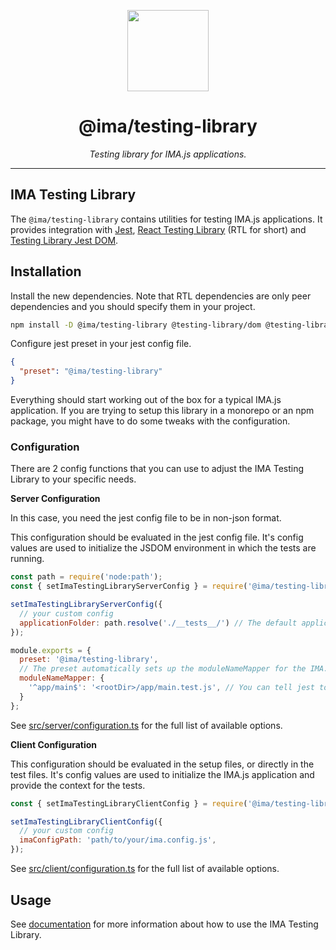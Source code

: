 <p align="center">
  <img height="130" src="https://imajs.io/img/logo.svg">
</p>

<h1 align="center">@ima/testing-library</h1>
  <p align="center"><i>Testing library for IMA.js applications.</i>
</p>

---

## IMA Testing Library

The `@ima/testing-library` contains utilities for testing IMA.js applications. It provides integration with [Jest](https://jestjs.io), [React Testing Library](https://testing-library.com/docs/react-testing-library/intro) (RTL for short) and [Testing Library Jest DOM](https://testing-library.com/docs/ecosystem-jest-dom).

## Installation

Install the new dependencies. Note that RTL dependencies are only peer dependencies and you should specify them in your project.

```bash
npm install -D @ima/testing-library @testing-library/dom @testing-library/jest-dom @testing-library/react jest-environment-jsdom
```

Configure jest preset in your jest config file.

```json
{
  "preset": "@ima/testing-library"
}
```

Everything should start working out of the box for a typical IMA.js application. If you are trying to setup this library in a monorepo or an npm package, you might have to do some tweaks with the configuration.

### Configuration

There are 2 config functions that you can use to adjust the IMA Testing Library to your specific needs.

**Server Configuration**

In this case, you need the jest config file to be in non-json format.

This configuration should be evaluated in the jest config file. It's config values are used to initialize the JSDOM environment in which the tests are running.

```javascript
const path = require('node:path');
const { setImaTestingLibraryServerConfig } = require('@ima/testing-library/server');

setImaTestingLibraryServerConfig({
  // your custom config
  applicationFolder: path.resolve('./__tests__/') // The default application folder is the root of the project, but you can specify a custom one to add some test specific logic.
});

module.exports = {
  preset: '@ima/testing-library',
  // The preset automatically sets up the moduleNameMapper for the IMA.js application, but you can override it if you need to.
  moduleNameMapper: {
    '^app/main$': '<rootDir>/app/main.test.js', // You can tell jest to use a different main file for the tests
  }
};
```

See [src/server/configuration.ts](https://github.com/seznam/ima/blob/master/packages/testing-library/src/server/configuration.ts) for the full list of available options.

**Client Configuration**

This configuration should be evaluated in the setup files, or directly in the test files. It's config values are used to initialize the IMA.js application and provide the context for the tests.

```javascript
const { setImaTestingLibraryClientConfig } = require('@ima/testing-library/client');

setImaTestingLibraryClientConfig({
  // your custom config
  imaConfigPath: 'path/to/your/ima.config.js',
});
```

See [src/client/configuration.ts](https://github.com/seznam/ima/blob/master/packages/testing-library/src/client/configuration.ts) for the full list of available options.

## Usage

See [documentation](https://imajs.io/basic-features/testing) for more information about how to use the IMA Testing Library.

